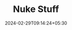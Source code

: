---
title: 'Nuke Stuff'
summary: 'And no..!! I am not talking about atom bombs.'
date: '2024-02-29T09:14:24+05:30'
draft: true
weight: 0
categories: 'Nuke'
---